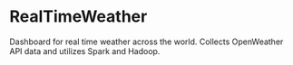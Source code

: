 # RealTimeWeather
Dashboard for real time weather across the world. Collects OpenWeather API data and utilizes Spark and Hadoop.
